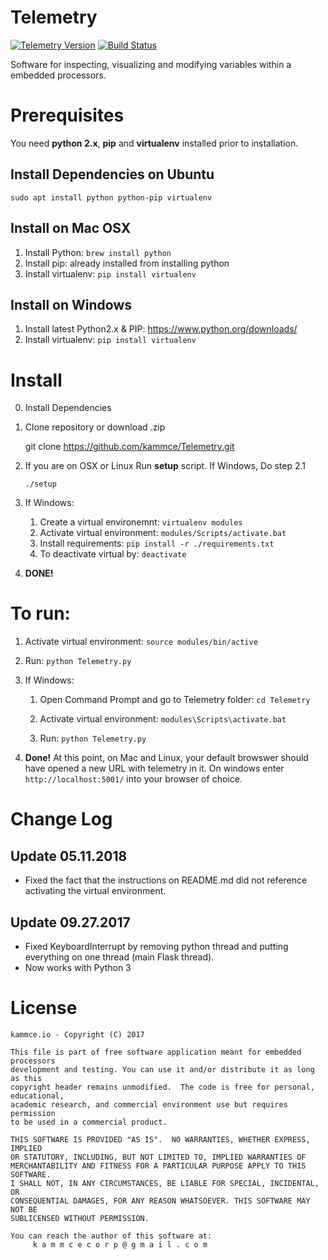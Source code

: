 # Telemetry

[![Telemetry Version](https://img.shields.io/badge/version-1.0.0-blue.svg)](https://github.com/kammce/Telemetry)
[![Build Status](https://api.travis-ci.org/kammce/Telemetry.svg?branch=master)](https://travis-ci.org/kammce/Telemetry)
<!-- [![Inline docs](http://inch-ci.org/github/kammce/RoverCore-MC.svg?branch=master&style=shields)](http://inch-ci.org/github/kammce/RoverCore-MC) -->

Software for inspecting, visualizing and modifying variables within a embedded processors.

# Prerequisites
You need **python 2.x**, **pip** and **virtualenv** installed prior to installation.

## Install Dependencies on Ubuntu
`sudo apt install python python-pip virtualenv`

## Install on Mac OSX
1. Install Python: `brew install python`
2. Install pip: already installed from installing python
3. Install virtualenv: `pip install virtualenv`

## Install on Windows
1. Install latest Python2.x & PIP: https://www.python.org/downloads/
2. Install virtualenv: `pip install virtualenv`

# Install

0. Install Dependencies

1. Clone repository or download .zip

    git clone https://github.com/kammce/Telemetry.git

2. If you are on OSX or Linux Run **setup** script. If Windows, Do step 2.1

    `./setup`

2. If Windows:

    1. Create a virtual environemnt: `virtualenv modules`
    2. Activate virtual environment: `modules/Scripts/activate.bat`
    3. Install requirements: `pip install -r ./requirements.txt`
    4. To deactivate virtual by: `deactivate`

3. **DONE!**

# To run:

1. Activate virtual environment: `source modules/bin/active`
2. Run: `python Telemetry.py`
2. If Windows: 
    1. Open Command Prompt and go to Telemetry folder: `cd Telemetry`

    2. Activate virtual environment: `modules\Scripts\activate.bat`

    3. Run: `python Telemetry.py`

3. **Done!** At this point, on Mac and Linux, your default browswer should have opened a new URL with telemetry in it. On windows enter `http://localhost:5001/` into your browser of choice.
# Change Log

## Update 05.11.2018

* Fixed the fact that the instructions on README.md did not reference activating the virtual environment. 

## Update 09.27.2017

* Fixed KeyboardInterrupt by removing python thread and putting everything on one thread (main Flask thread).
* Now works with Python 3

# License

    kammce.io - Copyright (C) 2017

    This file is part of free software application meant for embedded processors
    development and testing. You can use it and/or distribute it as long as this
    copyright header remains unmodified.  The code is free for personal, educational,
    academic research, and commercial environment use but requires permission
    to be used in a commercial product.

    THIS SOFTWARE IS PROVIDED "AS IS".  NO WARRANTIES, WHETHER EXPRESS, IMPLIED
    OR STATUTORY, INCLUDING, BUT NOT LIMITED TO, IMPLIED WARRANTIES OF
    MERCHANTABILITY AND FITNESS FOR A PARTICULAR PURPOSE APPLY TO THIS SOFTWARE.
    I SHALL NOT, IN ANY CIRCUMSTANCES, BE LIABLE FOR SPECIAL, INCIDENTAL, OR
    CONSEQUENTIAL DAMAGES, FOR ANY REASON WHATSOEVER. THIS SOFTWARE MAY NOT BE
    SUBLICENSED WITHOUT PERMISSION.

    You can reach the author of this software at:
         k a m m c e c o r p @ g m a i l . c o m
